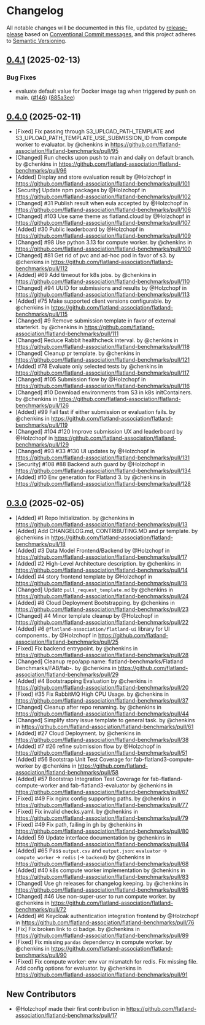 # Changelog

All notable changes will be documented in this file, updated by [release-please](https://github.com/googleapis/release-please) based on [Conventional Commit messages](https://www.conventionalcommits.org/en/v1.0.0/),
and this project adheres to [Semantic Versioning](https://semver.org/).

## [0.4.1](https://github.com/flatland-association/flatland-benchmarks/compare/v0.4.0...v0.4.1) (2025-02-13)


### Bug Fixes

* evaluate default value for Docker image tag when triggered by push on main. ([#146](https://github.com/flatland-association/flatland-benchmarks/issues/146)) ([885a3ee](https://github.com/flatland-association/flatland-benchmarks/commit/885a3eee6f39faf58e27658df3efebf32ec45a31))

## [0.4.0](https://github.com/flatland-association/flatland-benchmarks/compare/v0.3.0...v0.4.0) (2025-02-11)

* [Fixed] Fix passing through S3_UPLOAD_PATH_TEMPLATE and S3_UPLOAD_PATH_TEMPLATE_USE_SUBMISSION_ID from compute worker to evaluator. by @chenkins in https://github.com/flatland-association/flatland-benchmarks/pull/95
* [Changed] Run checks upon push to main and daily on default branch. by @chenkins in https://github.com/flatland-association/flatland-benchmarks/pull/96
* [Added] Display and store evaluation result by @Holzchopf in https://github.com/flatland-association/flatland-benchmarks/pull/101
* [Security] Update npm packages by @Holzchopf in https://github.com/flatland-association/flatland-benchmarks/pull/102
* [Changed] #31 Publish result when eula accepted by @Holzchopf in https://github.com/flatland-association/flatland-benchmarks/pull/106
* [Changed] #103 Use same theme as flatland.cloud by @Holzchopf in https://github.com/flatland-association/flatland-benchmarks/pull/107
* [Added] #30 Public leaderboard by @Holzchopf in https://github.com/flatland-association/flatland-benchmarks/pull/109
* [Changed] #98 Use python 3.13 for compute worker. by @chenkins in https://github.com/flatland-association/flatland-benchmarks/pull/100
* [Changed] #81 Get rid of pvc and ad-hoc pod in favor of s3. by @chenkins in https://github.com/flatland-association/flatland-benchmarks/pull/112
* [Added] #69 Add timeout for k8s jobs. by @chenkins in https://github.com/flatland-association/flatland-benchmarks/pull/110
* [Changed] #94 UUID for submissions and results by @Holzchopf in https://github.com/flatland-association/flatland-benchmarks/pull/113
* [Added] #75 Make supported client versions configurable. by @chenkins in https://github.com/flatland-association/flatland-benchmarks/pull/115
* [Changed] #9 Remove submission template in favor of external starterkit. by @chenkins in https://github.com/flatland-association/flatland-benchmarks/pull/111
* [Changed] Reduce Rabbit healthcheck interval. by @chenkins in https://github.com/flatland-association/flatland-benchmarks/pull/118
* [Changed] Cleanup pr template. by @chenkins in https://github.com/flatland-association/flatland-benchmarks/pull/121
* [Added] #78 Evaluate only selected tests by @chenkins in https://github.com/flatland-association/flatland-benchmarks/pull/117
* [Changed] #105 Submission flow by @Holzchopf in https://github.com/flatland-association/flatland-benchmarks/pull/116
* [Changed] #10 Download environments from S3 in k8s initContainers. by @chenkins in https://github.com/flatland-association/flatland-benchmarks/pull/126
* [Added] #99 Fail fast if either submission or evaluation fails. by @chenkins in https://github.com/flatland-association/flatland-benchmarks/pull/119
* [Changed] #104 #120 Improve submission UX and leaderboard by @Holzchopf in https://github.com/flatland-association/flatland-benchmarks/pull/129
* [Changed] #93 #33 #130 UI updates by @Holzchopf in https://github.com/flatland-association/flatland-benchmarks/pull/131
* [Security] #108 #88 Backend auth guard by @Holzchopf in https://github.com/flatland-association/flatland-benchmarks/pull/134
* [Added] #10 Env generation for Flatland 3. by @chenkins in https://github.com/flatland-association/flatland-benchmarks/pull/128

## [0.3.0](https://github.com/flatland-association/flatland-benchmarks/compare/v0.0.0...v0.3.0) (2025-02-05)

* [Added] #1 Repo Initialization. by @chenkins in https://github.com/flatland-association/flatland-benchmarks/pull/13
* [Added] Add CHANGELOG.md, CONTRIBUTING.MD and pr template. by @chenkins in https://github.com/flatland-association/flatland-benchmarks/pull/18
* [Added] #3 Data Model Frontend/Backend by @Holzchopf in https://github.com/flatland-association/flatland-benchmarks/pull/17
* [Added] #2 High-Level Architecture description. by @chenkins in https://github.com/flatland-association/flatland-benchmarks/pull/14
* [Added] #4 story frontend template by @Holzchopf in https://github.com/flatland-association/flatland-benchmarks/pull/19
* [Changed] Update `pull_request_template.md` by @chenkins in https://github.com/flatland-association/flatland-benchmarks/pull/24
* [Added] #8 Cloud Deployment Bootstrapping. by @chenkins in https://github.com/flatland-association/flatland-benchmarks/pull/23
* [Changed] #4 Minor template cleanup by @Holzchopf in https://github.com/flatland-association/flatland-benchmarks/pull/22
* [Added] #6 `@flatland-association/flatland-ui` library for UI components.. by @Holzchopf in https://github.com/flatland-association/flatland-benchmarks/pull/25
* [Fixed] Fix backend entrypoint. by @chenkins in https://github.com/flatland-association/flatland-benchmarks/pull/28
* [Changed] Cleanup repo/app name: flatland-benchmarks/Flatland Benchmarks/FAB/fab-. by @chenkins in https://github.com/flatland-association/flatland-benchmarks/pull/29
* [Added] #4 Bootstrapping Evaluation by @chenkins in https://github.com/flatland-association/flatland-benchmarks/pull/20
* [Fixed] #35 Fix RabbitMQ High CPU Usage. by @chenkins in https://github.com/flatland-association/flatland-benchmarks/pull/37
* [Changed] Cleanup after repo renaming. by @chenkins in https://github.com/flatland-association/flatland-benchmarks/pull/44
* [Changed] Simplify story issue template to general task. by @chenkins in https://github.com/flatland-association/flatland-benchmarks/pull/61
* [Added] #27 Cloud Deployment. by @chenkins in https://github.com/flatland-association/flatland-benchmarks/pull/38
* [Added] #7 #26 refine submission flow by @Holzchopf in https://github.com/flatland-association/flatland-benchmarks/pull/51
* [Added] #56 Bootstrap Unit Test Coverage for fab-flatland3-compute-worker by @chenkins in https://github.com/flatland-association/flatland-benchmarks/pull/58
* [Added] #57 Bootstrap Integration Test Coverage for fab-flatland-compute-worker and fab-flatland3-evaluator by @chenkins in https://github.com/flatland-association/flatland-benchmarks/pull/67
* [Fixed] #49 Fix nginx config supporting paths. by @chenkins in https://github.com/flatland-association/flatland-benchmarks/pull/77
* [Fixed] Fix invalid checks.yaml. by @chenkins in https://github.com/flatland-association/flatland-benchmarks/pull/79
* [Fixed] #49 Fix path, failing in gh by @chenkins in https://github.com/flatland-association/flatland-benchmarks/pull/80
* [Added] 59 Update interface documentation by @chenkins in https://github.com/flatland-association/flatland-benchmarks/pull/84
* [Added] #65 Pass `output.csv` and `output.json`: `evaluator` -> `compute_worker` -> `redis` (-> `backend`) by @chenkins in https://github.com/flatland-association/flatland-benchmarks/pull/68
* [Added] #40 k8s compute worker implementation by @chenkins in https://github.com/flatland-association/flatland-benchmarks/pull/83
* [Changed] Use gh releases for changelog keeping. by @chenkins in https://github.com/flatland-association/flatland-benchmarks/pull/85
* [Changed] #46 Use non-super-user to run compute worker. by @chenkins in https://github.com/flatland-association/flatland-benchmarks/pull/72
* [Added] #6 Keycloak authentication integration frontend by @Holzchopf in https://github.com/flatland-association/flatland-benchmarks/pull/76
* [Fix] Fix broken link to ci badge. by @chenkins in https://github.com/flatland-association/flatland-benchmarks/pull/89
* [Fixed] Fix missing `pandas` dependency in compute worker. by @chenkins in https://github.com/flatland-association/flatland-benchmarks/pull/90
* [Fixed] Fix compute worker: env var mismatch for redis. Fix missing file. Add config options for evaluator. by @chenkins in https://github.com/flatland-association/flatland-benchmarks/pull/91

## New Contributors

* @Holzchopf made their first contribution in https://github.com/flatland-association/flatland-benchmarks/pull/17
